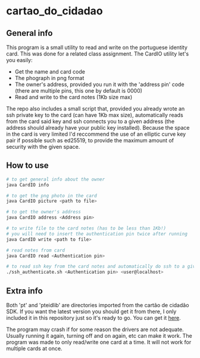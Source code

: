 # cartao_do_cidadao
## General info
This program is a small utility to read and write on the portuguese identity card. This was done for a related class assignment.
The CardIO utility let's you easily:
* Get the name and card code
* The phograph in png format
* The owner's address, provided you run it with the 'address pin' code (there are multiple pins, this one by default is 0000)
* Read and write to the card notes (1Kb size max)

The repo also includes a small script that, provided you already wrote an ssh private key to the card (can have 1Kb max size), automatically reads from the card said key and ssh connects you to a given address (the address should already have your public key installed).
Because the space in the card is very limited I'd reccommend the use of an elliptic curve key pair if possible such as ed25519, to provide the maximum amount of security with the given space.

## How to use
```bash
# to get general info about the owner
java CardIO info

# to get the png photo in the card
java CardIO picture <path to file>

# to get the owner's address
java CardIO address <Address pin> 

# to write file to the card notes (has to be less than 1Kb!)
# you will need to insert the authentication pin twice after running
java CardIO write <path to file> 

# read notes from card
java CardIO read <Authentication pin>

# to read ssh key from the card notes and automatically do ssh to a given address
./ssh_authenticate.sh <Authentication pin> <user@localhost>

```

## Extra info
Both 'pt' and 'pteidlib' are directories imported from the cartão de cidadão SDK. If you want the latest version you should get it from there, I only included it in this repository just so it's ready to go. You can get it [here](https://github.com/amagovpt/autenticacao.gov).

The program may crash if for some reason the drivers are not adequate. Usually running it again, turning off and on again, etc can make it work. The program was made to only read/write one card at a time. It will not work for multiple cards at once.

